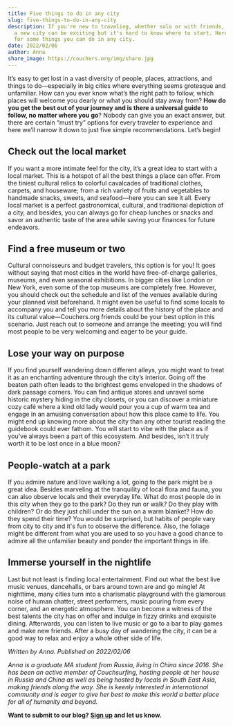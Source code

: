 ```yaml
---
title: Five things to do in any city
slug: five-things-to-do-in-any-city
description: If you're new to traveling, whether solo or with friends, going to
  a new city can be exciting but it's hard to know where to start. Here are tips
  for some things you can do in any city.
date: 2022/02/06
author: Anna
share_image: https://couchers.org/img/share.jpg
---
```


It’s easy to get lost in a vast diversity of people, places, attractions, and things to do—especially in big cities where everything seems grotesque and unfamiliar. How can you ever know what’s the right path to follow, which places will welcome you dearly or what you should stay away from? **How do you get the best out of your journey and is there a universal guide to follow, no matter where you go**? Nobody can give you an exact answer, but there are certain “must try” options for every traveler to experience and here we’ll narrow it down to just five simple recommendations. Let’s begin!

## Check out the local market

If you want a more intimate feel for the city, it’s a great idea to start with a local market. This is a hotspot of all the best things a place can offer. From the tiniest cultural relics to colorful cavalcades of traditional clothes, carpets, and houseware; from a rich variety of fruits and vegetables to handmade snacks, sweets, and seafood—here you can see it all. Every local market is a perfect gastronomical, cultural, and traditional depiction of a city, and besides, you can always go for cheap lunches or snacks and savor an authentic taste of the area while saving your finances for future endeavors.

## Find a free museum or two

Cultural connoisseurs and budget travelers, this option is for you! It goes without saying that most cities in the world have free-of-charge galleries, museums, and even seasonal exhibitions. In bigger cities like London or New York, even some of the top museums are completely free. However, you should check out the schedule and list of the venues available during your planned visit beforehand. It might even be useful to find some locals to accompany you and tell you more details about the history of the place and its cultural value—Couchers.org friends could be your best option in this scenario. Just reach out to someone and arrange the meeting; you will find most people to be very welcoming and eager to be your guide.

## Lose your way on purpose

If you find yourself wandering down different alleys, you might want to treat it as an enchanting adventure through the city’s interior. Going off the beaten path often leads to the brightest gems enveloped in the shadows of dark passage corners. You can find antique stores and unravel some historic mystery hiding in the city closets, or you can discover a miniature cozy café where a kind old lady would pour you a cup of warm tea and engage in an amusing conversation about how this place came to life. You might end up knowing more about the city than any other tourist reading the guidebook could ever fathom. You will start to vibe with the place as if you’ve always been a part of this ecosystem. And besides, isn’t it truly worth it to be lost once in a blue moon?

## People-watch at a park

If you admire nature and love walking a lot, going to the park might be a great idea. Besides marveling at the tranquility of local flora and fauna, you can also observe locals and their everyday life. What do most people do in this city when they go to the park? Do they run or walk? Do they play with children? Or do they just chill under the sun on a warm blanket? How do they spend their time? You would be surprised, but habits of people vary from city to city and it's fun to observe the difference. Also, the foliage might be different from what you are used to so you have a good chance to admire all the unfamiliar beauty and ponder the important things in life.

## Immerse yourself in the nightlife

Last but not least is finding local entertainment. Find out what the best live music venues, dancehalls, or bars around town are and go mingle! At nighttime, many cities turn into a charismatic playground with the glamorous noise of human chatter, street performers, music pouring from every corner, and an energetic atmosphere. You can become a witness of the best talents the city has on offer and indulge in fizzy drinks and exquisite dining. Afterwards, you can listen to live music or go to a bar to play games and make new friends. After a busy day of wandering the city, it can be a good way to relax and enjoy a whole other side of life.



_Written by Anna. Published on 2022/02/06_

_Anna is a graduate MA student from Russia, living in China since 2016. She has been an active member of Couchsurfing, hosting people at her house in Russia and China as well as being hosted by locals in South East Asia, making friends along the way. She is keenly interested in international community and is eager to give her best to make this world a better place for all of humanity and beyond._

**Want to submit to our blog? [Sign up](/contribute) and let us know.**
